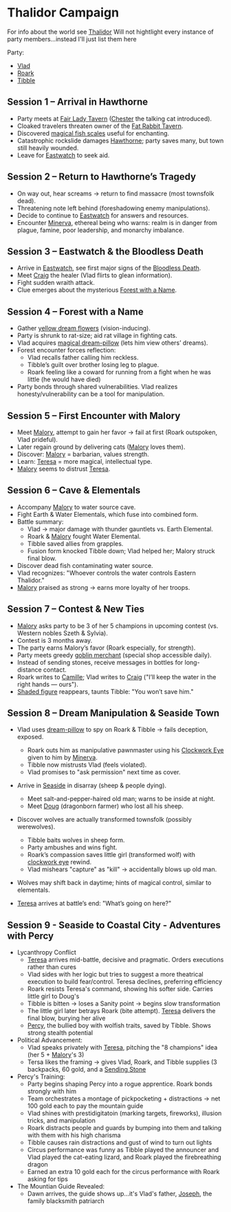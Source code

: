 # Thalidor Campaign

For info about the world see [Thalidor](./Government/README.md)
Will not hightlight every instance of party members...instead I'll just list them here

Party:
* [Vlad](../Build.md)
* [Roark](./Characters/Roark.md)
* [Tibble](./Characters//Tibble.md)

## Session 1 – Arrival in Hawthorne
* Party meets at [Fair Lady Tavern](./Geography/Hawthorne.md#fair-lady-tavern) ([Chester](./Characters/Chester.md) the talking cat introduced).
* Cloaked travelers threaten owner of the [Fat Rabbit Tavern](./Geography/Hawthorne.md#fat-rabbit-tavern).
* Discovered [magical fish scales](./Items.md#fish-scales) useful for enchanting.
* Catastrophic rockslide damages [Hawthorne](./Geography/Hawthorne.md); party saves many, but town still heavily wounded.
* Leave for [Eastwatch](./Geography/Eastwatch.md) to seek aid.

## Session 2 – Return to Hawthorne’s Tragedy
* On way out, hear screams → return to find massacre (most townsfolk dead).
* Threatening note left behind (foreshadowing enemy manipulations).
* Decide to continue to [Eastwatch](./Geography/Eastwatch.md) for answers and resources.
* Encounter [Minerva](./Characters/Minerva.md), ethereal being who warns: realm is in danger from plague, famine, poor leadership, and monarchy imbalance.

## Session 3 – Eastwatch & the Bloodless Death
* Arrive in [Eastwatch](./Geography/Eastwatch.md), see first major signs of the [Bloodless Death](./Conditions.md#the-bloodless-death).
* Meet [Craig](./Characters/Craig.md) the healer (Vlad flirts to glean information).
* Fight sudden wraith attack.
* Clue emerges about the mysterious [Forest with a Name](./Geography/Forest%20with%20a%20Name.md).

## Session 4 – Forest with a Name
* Gather [yellow dream flowers](./Items.md#yellow-dream-flowers) (vision-inducing).
* Party is shrunk to rat-size; aid rat village in fighting cats.
* Vlad acquires [magical dream-pillow](./Items.md#blue-starry-book) (lets him view others’ dreams).
* Forest encounter forces reflection:
    - Vlad recalls father calling him reckless.
    - Tibble’s guilt over brother losing leg to plague.
    - Roark feeling like a coward for running from a fight when he was little (he would have died)
* Party bonds through shared vulnerabilities. Vlad realizes honesty/vulnerability can be a tool for manipulation.

## Session 5 – First Encounter with Malory
* Meet [Malory](./Characters/Malory.md), attempt to gain her favor → fail at first (Roark outspoken, Vlad prideful).
* Later regain ground by delivering cats ([Malory](./Characters/Malory.md) loves them).
* Discover: [Malory](./Characters/Malory.md) = barbarian, values strength.
* Learn: [Teresa](./Characters/Teresa.md) = more magical, intellectual type.
* [Malory](./Characters/Malory.md) seems to distrust [Teresa](./Characters/Teresa.md).

## Session 6 – Cave & Elementals
* Accompany [Malory](./Characters/Malory.md) to water source cave.
* Fight Earth & Water Elementals, which fuse into combined form.
* Battle summary:
    - Vlad → major damage with thunder gauntlets vs. Earth Elemental.
    - Roark & [Malory](./Characters/Malory.md) fought Water Elemental.
    - Tibble saved allies from grapples.
    - Fusion form knocked Tibble down; Vlad helped her; Malory struck final blow.
* Discover dead fish contaminating water source.
* Vlad recognizes: "Whoever controls the water controls Eastern Thalidor."
* [Malory](./Characters/Malory.md) praised as strong → earns more loyalty of her troops.

## Session 7 – Contest & New Ties
* [Malory](./Characters/Malory.md) asks party to be 3 of her 5 champions in upcoming contest (vs. Western nobles Szeth & Sylvia).
* Contest is 3 months away.
* The party earns Malory’s favor (Roark especially, for strength).
* Party meets greedy [goblin merchant](./Characters/Goblin%20Merchant.md) (special shop accessible daily).
* Instead of sending stones, receive messages in bottles for long-distance contact.
* Roark writes to [Camille](./Characters/Camille.md); Vlad writes to [Craig](./Characters/Craig.md) ("I’ll keep the water in the right hands — ours").
* [Shaded figure](./Characters/Unknown.md) reappears, taunts Tibble: "You won’t save him."

## Session 8 – Dream Manipulation & Seaside Town
* Vlad uses [dream-pillow](./Items.md#blue-starry-book) to spy on Roark & Tibble → fails deception, exposed.
    - Roark outs him as manipulative pawnmaster using his [Clockwork Eye](./Items.md#clockwork-eye) given to him by [Minerva](./Characters/Minerva.md).
    - Tibble now mistrusts Vlad (feels violated).
    - Vlad promises to "ask permission" next time as cover.
* Arrive in [Seaside](./Geography/Seaside.md) in disarray (sheep & people dying).
    - Meet salt-and-pepper-haired old man; warns to be inside at night.
    - Meet [Doug](./Characters/Doug.md) (dragonborn farmer) who lost all his sheep.
* Discover wolves are actually transformed townsfolk (possibly werewolves).
    - Tibble baits wolves in sheep form.
    - Party ambushes and wins fight.
    - Roark’s compassion saves little girl (transformed wolf) with [clockwork eye](./Items.md#clockwork-eye) rewind.
    - Vlad mishears "capture" as "kill" → accidentally blows up old man.
* Wolves may shift back in daytime; hints of magical control, similar to elementals.

* [Teresa](./Characters/Teresa.md) arrives at battle’s end: "What’s going on here?"

## Session 9 - Seaside to Coastal City - Adventures with Percy
* Lycanthropy Conflict
    - [Teresa](./Characters/Teresa.md) arrives mid-battle, decisive and pragmatic. Orders executions rather than cures
    - Vlad sides with her logic but tries to suggest a more theatrical execution to build fear/control. Teresa declines, preferring efficiency
    - Roark resists Teresa's command, showing his softer side. Carries little girl to Doug's
    - Tibble is bitten -> loses a Sanity point -> begins slow transformation
    - The little girl later betrays Roark (bite attempt). [Teresa](./Characters/Teresa.md) delivers the final blow, burying her alive
    - [Percy](./Characters/Percy.md), the bullied boy with wolfish traits, saved by Tibble. Shows strong stealth potential
* Political Advancement:
    - Vlad speaks privately with [Teresa](./Characters/Teresa.md), pitching the "8 champions" idea (her 5 + [Malory](./Characters/Malory.md)'s 3)
    - Tersa likes the framing -> gives Vlad, Roark, and Tibble supplies (3 backpacks, 60 gold, and a [Sending Stone](./Items.md#sending-stone)
* Percy's Training:
    - Party begins shaping Percy into a rogue apprentice. Roark bonds strongly with him
    - Team orchestrates a montage of pickpocketing + distractions -> net 100 gold each to pay the mountain guide
    - Vlad shines with prestidigitatoin (marking targets, fireworks), illusion tricks, and manipulation
    - Roark distracts people and guards by bumping into them and talking with them with his high charisma
    - Tibble causes rain distractions and gust of wind to turn out lights
    - Circus performance was funny as Tibble played the announcer and Vlad played the cat-eating lizard, and Roark played the firebreathing dragon
    - Earned an extra 10 gold each for the circus performance with Roark asking for tips
* The Mountian Guide Revealed:
    - Dawn arrives, the guide shows up...it's Vlad's father, [Joseph](./Characters//Joseph.md), the family blacksmith patriarch
 
